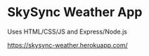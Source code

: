 <h1>SkySync Weather App</h1>

Uses HTML/CSS/JS and Express/Node.js

https://skysync-weather.herokuapp.com/
